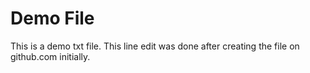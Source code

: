 # Demo File

This is a demo txt file.
This line edit was done after creating the file on github.com initially.

